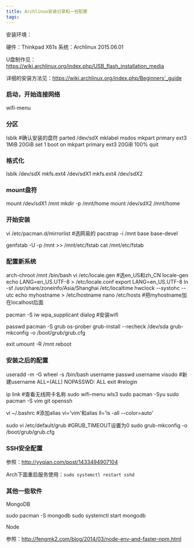 ```yaml
---
title: Archlinux安装记录和一些配置
tags:
---
```


安装环境：

硬件：Thinkpad X61s 
系统：Archlinux 2015.06.01

U盘制作见：https://wiki.archlinux.org/index.php/USB_flash_installation_media

详细的安装方法见：https://wiki.archlinux.org/index.php/Beginners'_guide

### 启动，开始连接网络

wifi-menu

### 分区

lsblk #确认安装的盘符 
parted /dev/sdX 
mklabel msdos 
mkpart primary ext3 1MiB 20GiB 
set 1 boot on 
mkpart primary ext3 20GiB 100% 
quit

### 格式化

lsblk /dev/sdX 
mkfs.ext4 /dev/sdX1
mkfs.ext4 /dev/sdX2

### mount盘符

mount /dev/sdX1 /mnt
mkdir -p /mnt/home 
mount /dev/sdX2 /mnt/home

### 开始安装

vi /etc/pacman.d/mirrorlist #选网易的
pacstrap -i /mnt base base-devel

genfstab -U -p /mnt >> /mnt/etc/fstab 
cat /mnt/etc/fstab

### 配置新系统

arch-chroot /mnt /bin/bash
vi /etc/locale.gen #选en_US和zh_CN
locale-gen 
echo LANG=en_US.UTF-8 > /etc/locale.conf 
export LANG=en_US.UTF-8 
ln -sf /usr/share/zoneinfo/Asia/Shanghai /etc/localtime 
hwclock --systohc --utc 
echo myhostname > /etc/hostname 
nano /etc/hosts #把myhostname加在localhost后面

pacman -S iw wpa_supplicant dialog #安装wifi

passwd 
pacman -S grub os-prober 
grub-install --recheck /dev/sda 
grub-mkconfig -o /boot/grub/grub.cfg

exit 
umount -R /mnt 
reboot

### 安装之后的配置

useradd -m -G wheel -s /bin/bash username 
passwd username 
visudo #新建username ALL=(ALL) NOPASSWD: ALL
exit #relogin

ip link #查看无线网卡名称 
sudo wifi-menu wls3
sudo pacman -Syu
sudo pacman -S vim git openssh

vi ~/.bashrc #添加alias vi='vim'和alias ll='ls -all --color=auto'

sudo vi /etc/default/grub #GRUB_TIMEOUT设置为0
sudo grub-mkconfig -o /boot/grub/grub.cfg

### SSH安全配置

参照：http://yyqian.com/post/1433494907104

Arch下面重启服务使用：`sudo systemctl restart sshd`


### 其他一些软件

MongoDB

sudo pacman -S mongodb 
sudo systemctl start mongodb

Node

参照：http://fengmk2.com/blog/2014/03/node-env-and-faster-npm.html

 